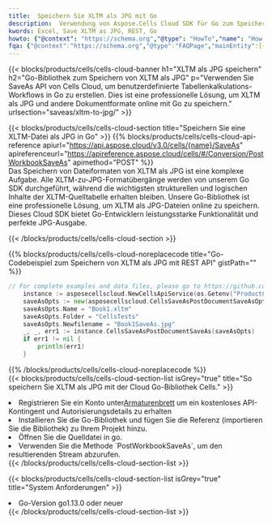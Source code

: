```yaml
---
title:  Speichern Sie XLTM als JPG mit Go
description:  Verwendung von Aspose.Cells Cloud SDK für Go zum Speichern von XLTM-Formatdateien als JPG-Formatdateien.
kwords: Excel, Save XLTM as JPG, REST, Go
howto: {"@context": "https://schema.org","@type": "HowTo","name": "How to save XLTM as JPG using the Cells Cloud Go library.","description": "How to save XLTM as JPG using the Cells Cloud Go library.","image": {"@type": "ImageObject"},"url": "/go/saveas/xltm-to-jpg/","step": [{ "@type": "HowToStep","name": "How to save XLTM as JPG using the Cells Cloud Go library. step 1", "image": {"@type": "ImageObject",},"url": "/go/saveas/xltm-to-jpg/","text": "Register an account at <a href='https://dashboard.aspose.cloud/'>Dashboard</a> to get free API quota & authorization details",},{ "@type": "HowToStep","name": "How to save XLTM as JPG using the Cells Cloud Go library. step 1", "image": {"@type": "ImageObject",},"url": "/go/saveas/xltm-to-jpg/","text": "Install Go library and add the reference (import the library) to your project.",},{ "@type": "HowToStep","name": "How to save XLTM as JPG using the Cells Cloud Go library. step 1", "image": {"@type": "ImageObject",},"url": "/go/saveas/xltm-to-jpg/","text": "Open the source file in go.",},{ "@type": "HowToStep","name": "How to save XLTM as JPG using the Cells Cloud Go library. step 1", "image": {"@type": "ImageObject",},"url": "/go/saveas/xltm-to-jpg/","text": "Use the `PostWorkbookSaveAs` method to retrieve the resulting stream.",}, ],"supply": {"@type": "HowToSupply","name": "document"},"tool": [{"@type": "HowToTool","name": "Goland, Visual Studio Code, Eclipse"},{"@type": "HowToTool","name": "Aspose Cells"}],"totalTime": "PT6M"}
fqa: {"@context":"https://schema.org","@type":"FAQPage","mainEntity":[{"@type":"Question","name":"Why save file as other formats file in C# using REST API?","acceptedAnswer":{"@type":"Answer","text":"Documents are encoded in many ways, and some files may be incompatible with the software you use. To open and read such files, just save them as appropriate file formats.<br/><ol><li>Install .NET SDK and add the reference (import the library) to your project.</li><li>Open the source file in C# using REST API.</li><li>Call the PostWorkbookSaveAsRequest() method, passing an output filename with required extension.</li><li>Get the result of save as a separate file.</li></ol>"}},{"@type":"Question","name":"What file formats can I save as with your C# library?","acceptedAnswer":{"@type":"Answer","text":"We support a variety of file formats for conversion using .NET library, including XLSX, Excel, xls , PDF, CSV, HTML, Markdown, XML, PNG, JPG, TIFF, Json, TXT and many more."}},{"@type":"Question","name":"What is the maximum allowed file size for conversion using this .NET library?","acceptedAnswer":{"@type":"Answer","text":"There are no file size limits for format conversions using .NET library."}}]}
---
```

{{< blocks/products/cells/cells-cloud-banner h1="XLTM als JPG speichern" h2="Go-Bibliothek zum Speichern von XLTM als JPG" p="Verwenden Sie SaveAs API von Cells Cloud, um benutzerdefinierte Tabellenkalkulations-Workflows in Go zu erstellen. Dies ist eine professionelle Lösung, um XLTM als JPG und andere Dokumentformate online mit Go zu speichern." urlsection="saveas/xltm-to-jpg/" >}}

{{< blocks/products/cells/cells-cloud-section title="Speichern Sie eine XLTM-Datei als JPG in Go" >}}
{{% blocks/products/cells/cells-cloud-api-reference apiurl="https://api.aspose.cloud/v3.0/cells/{name}/SaveAs" apireferenceurl="https://apireference.aspose.cloud/cells/#/Conversion/PostWorkbookSaveAs" apimethod="POST" %}}
<br/>
Das Speichern von Dateiformaten von XLTM als JPG ist eine komplexe Aufgabe. Alle XLTM-zu-JPG-Formatübergänge werden von unserem Go SDK durchgeführt, während die wichtigsten strukturellen und logischen Inhalte der XLTM-Quelltabelle erhalten bleiben. Unsere Go-Bibliothek ist eine professionelle Lösung, um XLTM als JPG-Dateien online zu speichern. Dieses Cloud SDK bietet Go-Entwicklern leistungsstarke Funktionalität und perfekte JPG-Ausgabe.

{{< /blocks/products/cells/cells-cloud-section >}}

{{% blocks/products/cells/cells-cloud-noreplacecode title="Go-Codebeispiel zum Speichern von XLTM als JPG mit REST API" gistPath="" %}}
  
```go
// For complete examples and data files, please go to https://github.com/aspose-cells-cloud/aspose-cells-cloud-go/
    instance := asposecellscloud.NewCellsApiService(os.Getenv("ProductClientId"), os.Getenv("ProductClientSecret"))
    saveAsOpts := new(asposecellscloud.CellsSaveAsPostDocumentSaveAsOpts)
    saveAsOpts.Name = "Book1.xltm"
    saveAsOpts.Folder = "CellsTests"
    saveAsOpts.Newfilename = "Book1SaveAs.jpg"
    _, _, err1 := instance.CellsSaveAsPostDocumentSaveAs(saveAsOpts)
    if err1 != nil {
	    println(err1)
    }
```
  
{{% /blocks/products/cells/cells-cloud-noreplacecode %}}
<br/>
{{< blocks/products/cells/cells-cloud-section-list isGrey="true" title="So speichern Sie XLTM als JPG mit der Cloud Go-Bibliothek Cells." >}}
<li> Registrieren Sie ein Konto unter<a href="https://dashboard.aspose.cloud/">Armaturenbrett</a> um ein kostenloses API-Kontingent und Autorisierungsdetails zu erhalten</li>
<li>Installieren Sie die Go-Bibliothek und fügen Sie die Referenz (importieren Sie die Bibliothek) zu Ihrem Projekt hinzu.</li>
<li>Öffnen Sie die Quelldatei in go.</li>
<li>Verwenden Sie die Methode `PostWorkbookSaveAs`, um den resultierenden Stream abzurufen.</li>
{{< /blocks/products/cells/cells-cloud-section-list >}}

{{< blocks/products/cells/cells-cloud-section-list isGrey="true" title="System Anforderungen" >}}
<li>Go-Version go1.13.0 oder neuer</li>
{{< /blocks/products/cells/cells-cloud-section-list >}}
